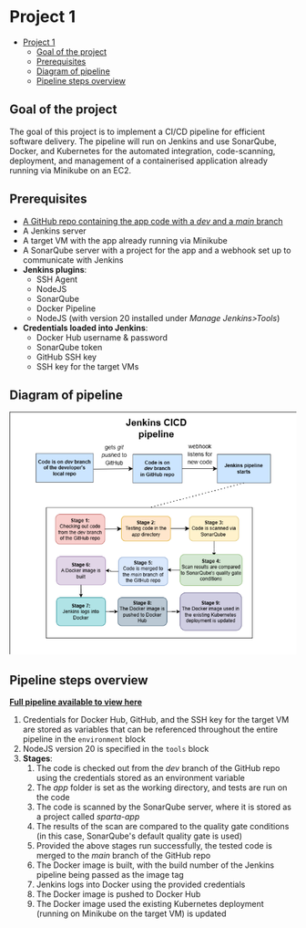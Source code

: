 # Project 1

- [Project 1](#project-1)
  - [Goal of the project](#goal-of-the-project)
  - [Prerequisites](#prerequisites)
  - [Diagram of pipeline](#diagram-of-pipeline)
  - [Pipeline steps overview](#pipeline-steps-overview)

## Goal of the project

The goal of this project is to implement a CI/CD pipeline for efficient software delivery. The pipeline will run on Jenkins and use SonarQube, Docker, and Kubernetes for the automated integration, code-scanning, deployment, and management of a containerised application already running via Minikube on an EC2.

## Prerequisites

- [A GitHub repo containing the app code with a *dev* and a *main* branch](https://github.com/farahc123/tech501-sparta-app-CICD)
- A Jenkins server
- A target VM with the app already running via Minikube
- A SonarQube server with a project for the app and a webhook set up to communicate with Jenkins
- **Jenkins plugins**:
  - SSH Agent
  - NodeJS
  - SonarQube
  - Docker Pipeline
  - NodeJS (with version 20 installed under *Manage Jenkins>Tools*)
- **Credentials loaded into Jenkins**:
  - Docker Hub username & password
  - SonarQube token
  - GitHub SSH key
  - SSH key for the target VMs

## Diagram of pipeline

![Jenkins CICD pipeline](<jenkins-cicd-pipeline-project1.png>)

## Pipeline steps overview

[**Full pipeline available to view here**](<Project files/Jenkinsfile>)

1. Credentials for Docker Hub, GitHub, and the SSH key for the target VM are stored as variables that can be referenced throughout the entire pipeline in the `environment` block
2. NodeJS version 20 is specified in the `tools` block
3. **Stages**:
   1. The code is checked out from the *dev* branch of the GitHub repo using the credentials stored as an environment variable
   2. The *app* folder is set as the working directory, and tests are run on the code
   3. The code is scanned by the SonarQube server, where it is stored as a project called *sparta-app*
   4. The results of the scan are compared to the quality gate conditions (in this case, SonarQube's default quality gate is used)
   5. Provided the above stages run successfully, the tested code is merged to the *main* branch of the GitHub repo
   6. The Docker image is built, with the build number of the Jenkins pipeline being passed as the image tag
   7. Jenkins logs into Docker using the provided credentials
   8. The Docker image is pushed to Docker Hub
   9. The Docker image used the existing Kubernetes deployment (running on Minikube on the target VM) is updated
